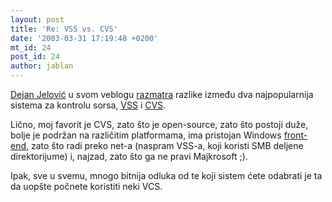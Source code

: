 ```yaml
---
layout: post
title: 'Re: VSS vs. CVS'
date: '2003-03-31 17:19:48 +0200'
mt_id: 24
post_id: 24
author: jablan
---
```

[Dejan Jelović](http://www.jelovic.com) u svom veblogu [razmatra](http://www.jelovic.com/weblog/e82.htm) razlike između dva najpopularnija sistema za kontrolu sorsa, [VSS](http://msdn.microsoft.com/ssafe/default.asp) i [CVS](http://www.cvshome.org).

Lično, moj favorit je CVS, zato što je open-source, zato što postoji duže, bolje je podržan na različitim platformama, ima pristojan Windows [front-end](http://www.cvsgui.org), zato što radi preko net-a (naspram VSS-a, koji koristi SMB deljene direktorijume) i, najzad, zato što ga ne pravi Majkrosoft ;).

Ipak, sve u svemu, mnogo bitnija odluka od te koji sistem ćete odabrati je ta da uopšte počnete koristiti neki VCS.

